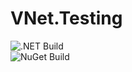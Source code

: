 # VNet.Testing

![.NET Build](https://github.com/PrimeEagle/VNet.Testing/actions/workflows/build-dotnet.yml/badge.svg)<br>
![NuGet Build](https://github.com/PrimeEagle/VNet.Testing/actions/workflows/create-nuget.yml/badge.svg)
